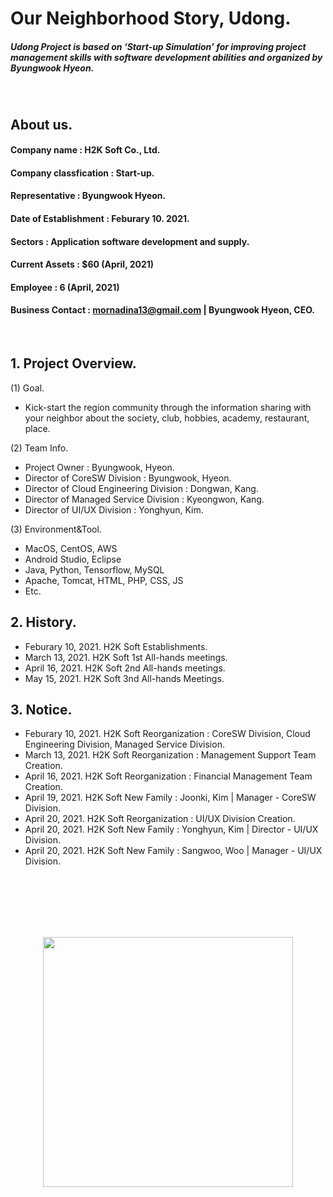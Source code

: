 # Our Neighborhood Story, Udong.
##### Udong Project is based on ‘Start-up Simulation’ for improving project management skills with software development abilities and organized by Byungwook Hyeon.
<br>

## About us.
#### Company name : H2K Soft Co., Ltd.
#### Company classfication : Start-up.
#### Representative : Byungwook Hyeon.
#### Date of Establishment : Feburary 10. 2021.
#### Sectors : Application software development and supply.
#### Current Assets : $60 (April, 2021)
#### Employee : 6 (April, 2021)
#### Business Contact : mornadina13@gmail.com | Byungwook Hyeon, CEO.
<br>

## 1. Project Overview.
(1) Goal.
- Kick-start the region community through the information sharing with your neighbor about the society, club, hobbies, academy, restaurant, place.

(2) Team Info.
- Project Owner : Byungwook, Hyeon.
- Director of CoreSW Division : Byungwook, Hyeon.
- Director of Cloud Engineering Division : Dongwan, Kang.
- Director of Managed Service Division : Kyeongwon, Kang.
- Director of UI/UX Division : Yonghyun, Kim.

(3) Environment&Tool.
- MacOS, CentOS, AWS
- Android Studio, Eclipse
- Java, Python, Tensorflow, MySQL
- Apache, Tomcat, HTML, PHP, CSS, JS
- Etc.

## 2. History.
- Feburary 10, 2021. H2K Soft Establishments.
- March 13, 2021. H2K Soft 1st All-hands meetings.
- April 16, 2021. H2K Soft 2nd All-hands meetings.
- May 15, 2021. H2K Soft 3nd All-hands Meetings.

## 3. Notice.
- Feburary 10, 2021. H2K Soft Reorganization : CoreSW Division, Cloud Engineering Division, Managed Service Division.
- March 13, 2021. H2K Soft Reorganization : Management Support Team Creation.
- April 16, 2021. H2K Soft Reorganization : Financial Management Team Creation.
- April 19, 2021. H2K Soft New Family : Joonki, Kim | Manager - CoreSW Division.
- April 20, 2021. H2K Soft Reorganization : UI/UX Division Creation.
- April 20, 2021. H2K Soft New Family : Yonghyun, Kim | Director - UI/UX Division.
- April 20, 2021. H2K Soft New Family : Sangwoo, Woo | Manager - UI/UX Division.


<br><br><br><br><br>
<p align="center"><img src="https://github.com/mornadina13/Udong/blob/main/CI/CI.png" witdh="700" height="400" /></p>
